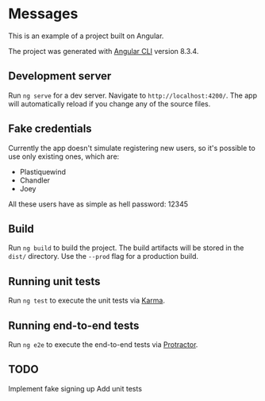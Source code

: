 # Messages

This is an example of a project built on Angular.

The project was generated with [Angular CLI](https://github.com/angular/angular-cli) version 8.3.4.

## Development server

Run `ng serve` for a dev server. Navigate to `http://localhost:4200/`. The app will automatically reload if you change any of the source files.

## Fake credentials
Currently the app doesn't simulate registering new users, so it's possible to use only existing ones, which are:

- Plastiquewind
- Chandler
- Joey

All these users have as simple as hell password: 12345

## Build

Run `ng build` to build the project. The build artifacts will be stored in the `dist/` directory. Use the `--prod` flag for a production build.

## Running unit tests

Run `ng test` to execute the unit tests via [Karma](https://karma-runner.github.io).

## Running end-to-end tests

Run `ng e2e` to execute the end-to-end tests via [Protractor](http://www.protractortest.org/).

## TODO

Implement fake signing up
Add unit tests
